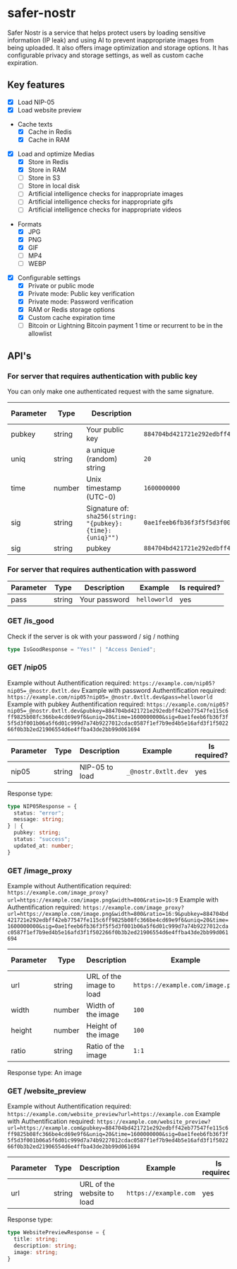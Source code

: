 # safer-nostr

Safer Nostr is a service that helps protect users by loading sensitive information (IP leak) and using AI to prevent inappropriate images from being uploaded. It also offers image optimization and storage options. It has configurable privacy and storage settings, as well as custom cache expiration.

## Key features

- [x] Load NIP-05
- [x] Load website preview
- Cache texts
  - [x] Cache in Redis
  - [x] Cache in RAM
- [x] Load and optimize Medias
  - [x] Store in Redis
  - [x] Store in RAM
  - [ ] Store in S3
  - [ ] Store in local disk
  - [ ] Artificial intelligence checks for inappropriate images
  - [ ] Artificial intelligence checks for inappropriate gifs
  - [ ] Artificial intelligence checks for inappropriate videos
- Formats
  - [x] JPG
  - [x] PNG
  - [x] GIF
  - [ ] MP4
  - [ ] WEBP
- [x] Configurable settings
  - [x] Private or public mode
  - [x] Private mode: Public key verification
  - [x] Private mode: Password verification
  - [x] RAM or Redis storage options
  - [x] Custom cache expiration time
  - [ ] Bitcoin or Lightning Bitcoin payment 1 time or recurrent to be in the allowlist

## API's

### For server that requires authentication with public key

You can only make one authenticated request with the same signature.

| Parameter | Type | Description | Example | Is required? |
| --- | --- | --- | --- | --- |
| pubkey | string | Your public key | `884704bd421721e292edbff42eb77547fe115c6ff9825b08fc366be4cd69e9f6` | yes |
| uniq | string | a unique (random) string | `20` | yes |
| time | number | Unix timestamp (UTC-0) | `1600000000` | yes |
| sig | string | Signature of: `sha256(string: "{pubkey}:{time}:{uniq}"")` | `0ae1feeb6fb36f3f5f5d3f001b06a5f6d01c999d7a74b9227012cdac0587f1ef7b9ed4b5e16afd3f1f502266f0b3b2ed21906554d6e4ffba43de2bb99d061694` | yes |
| sig | string | pubkey | `884704bd421721e292edbff42eb77547fe115c6ff9825b08fc366be4cd69e9f6` | yes |

### For server that requires authentication with password

| Parameter | Type | Description | Example | Is required? |
| --- | --- | --- | --- | --- |
| pass | string | Your password | `helloworld` | yes |

### GET /is_good

Check if the server is ok with your password / sig / nothing

```ts
type IsGoodResponse = "Yes!" | "Access Denied";
```

### GET /nip05

Example without Authentification required: `https://example.com/nip05?nip05=_@nostr.0xtlt.dev`
Example with password Authentification required: `https://example.com/nip05?nip05=_@nostr.0xtlt.dev&pass=helloworld`
Example with pubkey Authentification required: `https://example.com/nip05?nip05=_@nostr.0xtlt.dev&pubkey=884704bd421721e292edbff42eb77547fe115c6ff9825b08fc366be4cd69e9f6&uniq=20&time=1600000000&sig=0ae1feeb6fb36f3f5f5d3f001b06a5f6d01c999d7a74b9227012cdac0587f1ef7b9ed4b5e16afd3f1f502266f0b3b2ed21906554d6e4ffba43de2bb99d061694`

| Parameter | Type | Description | Example | Is required? |
| --- | --- | --- | --- | --- |
| nip05 | string | NIP-05 to load | `_@nostr.0xtlt.dev` | yes |

Response type:

```ts
type NIP05Response = {
  status: "error";
  message: string;
} | {
  pubkey: string;
  status: "success";
  updated_at: number;
}
```

### GET /image_proxy

Example without Authentification required: `https://example.com/image_proxy?url=https://example.com/image.png&width=800&ratio=16:9`
Example with Authentification required: `https://example.com/image_proxy?url=https://example.com/image.png&width=800&ratio=16:9&pubkey=884704bd421721e292edbff42eb77547fe115c6ff9825b08fc366be4cd69e9f6&uniq=20&time=1600000000&sig=0ae1feeb6fb36f3f5f5d3f001b06a5f6d01c999d7a74b9227012cdac0587f1ef7b9ed4b5e16afd3f1f502266f0b3b2ed21906554d6e4ffba43de2bb99d061694`

| Parameter | Type | Description | Example | Is required? |
| --- | --- | --- | --- | --- |
| url | string | URL of the image to load | `https://example.com/image.png` | yes |
| width | number | Width of the image | `100` | no |
| height | number | Height of the image | `100` | no |
| ratio | string | Ratio of the image | `1:1` | no |

Response type: An image

### GET /website_preview

Example without Authentification required: `https://example.com/website_preview?url=https://example.com`
Example with Authentification required: `https://example.com/website_preview?url=https://example.com&pubkey=884704bd421721e292edbff42eb77547fe115c6ff9825b08fc366be4cd69e9f6&uniq=20&time=1600000000&sig=0ae1feeb6fb36f3f5f5d3f001b06a5f6d01c999d7a74b9227012cdac0587f1ef7b9ed4b5e16afd3f1f502266f0b3b2ed21906554d6e4ffba43de2bb99d061694`

| Parameter | Type | Description | Example | Is required? |
| --- | --- | --- | --- | --- |
| url | string | URL of the website to load | `https://example.com` | yes |

Response type:

```ts
type WebsitePreviewResponse = {
  title: string;
  description: string;
  image: string;
}
```
